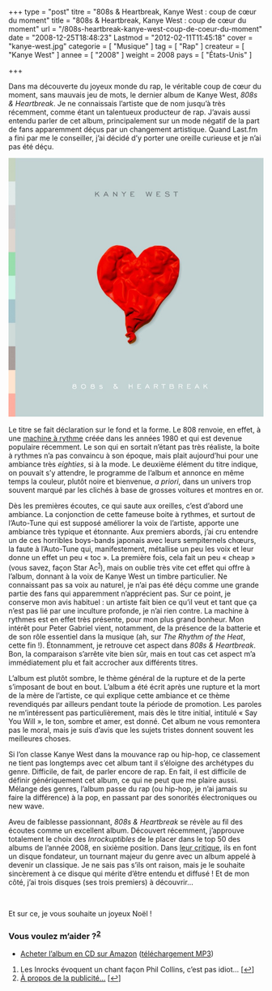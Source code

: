 +++
type = "post"
titre = "808s & Heartbreak, Kanye West : coup de cœur du moment"
title = "808s & Heartbreak, Kanye West : coup de cœur du moment"
url = "/808s-heartbreak-kanye-west-coup-de-coeur-du-moment"
date = "2008-12-25T18:48:23"
Lastmod = "2012-02-11T11:45:18"
cover = "kanye-west.jpg"
categorie = [ "Musique" ]
tag = [ "Rap" ]
createur = [ "Kanye West" ]
annee = [ "2008" ]
weight = 2008
pays = [ "États-Unis" ]

+++

<p>Dans ma découverte du joyeux monde du rap, le véritable coup de cœur du moment, sans mauvais jeu de mots, le dernier album de Kanye West, <em>808s &amp; Heartbreak</em>. Je ne connaissais l&rsquo;artiste que de nom jusqu&rsquo;à très récemment, comme étant un talentueux producteur de rap. J&rsquo;avais aussi entendu parler de cet album, principalement sur un mode négatif de la part de fans apparemment déçus par un changement artistique. Quand Last.fm a fini par me le conseiller, j&rsquo;ai décidé d&rsquo;y porter une oreille curieuse et je n&rsquo;ai pas été déçu.</p>
<p style="text-align: center;"><img class="size-full wp-image-1038 aligncenter" title="west1" src="west1.jpg" alt="west1" width="512" height="510" /></p>
<p>Le titre se fait déclaration sur le fond et la forme. Le 808 renvoie, en effet, à une <a href="http://en.wikipedia.org/wiki/Roland_TR-808">machine à rythme</a> créée dans les années 1980 et qui est devenue populaire récemment. Le son qui en sortait n&rsquo;étant pas très réaliste, la boite à rythmes n&rsquo;a pas convaincu à son époque, mais plait aujourd&rsquo;hui pour une ambiance très <em>eighties</em>, si à la mode. Le deuxième élément du titre indique, on pouvait s&rsquo;y attendre, le programme de l&rsquo;album et annonce en même temps la couleur, plutôt noire et bienvenue, <em>a priori</em>, dans un univers trop souvent marqué par les clichés à base de grosses voitures et montres en or.</p>
<p>Dès les premières écoutes, ce qui saute aux oreilles, c&rsquo;est d&rsquo;abord une ambiance. La conjonction de cette fameuse boite à rythmes, et surtout de l&rsquo;Auto-Tune qui est supposé améliorer la voix de l&rsquo;artiste, apporte une ambiance très typique et étonnante. Aux premiers abords, j&rsquo;ai cru entendre un de ces horribles boys-bands japonais avec leurs sempiternels chœurs, la faute à l&rsquo;Auto-Tune qui, manifestement, métallise un peu les voix et leur donne un effet un peu &laquo;&nbsp;toc&nbsp;&raquo;. La première fois, cela fait un peu &laquo;&nbsp;cheap&nbsp;&raquo; (vous savez, façon Star Ac<sup><a href="#footnote_0_1036" id="identifier_0_1036" class="footnote-link footnote-identifier-link" title="Les Inrocks &eacute;voquent un chant fa&ccedil;on Phil Collins, c&rsquo;est pas idiot&hellip;">1</a></sup>), mais on oublie très vite cet effet qui offre à l&rsquo;album, donnant à la voix de Kanye West un timbre particulier. Ne connaissant pas sa voix au naturel, je n&rsquo;ai pas été déçu comme une grande partie des fans qui apparemment n&rsquo;apprécient pas. Sur ce point, je conserve mon avis habituel : un artiste fait bien ce qu&rsquo;il veut et tant que ça n&rsquo;est pas lié par une inculture profonde, je n&rsquo;ai rien contre. La machine à rythmes est en effet très présente, pour mon plus grand bonheur. Mon intérêt pour Peter Gabriel vient, notamment, de la présence de la batterie et de son rôle essentiel dans la musique (ah, sur <em>The Rhythm of the Heat</em>, cette fin !). Étonnamment, je retrouve cet aspect dans <em>808s &amp; Heartbreak</em>. Bon, la comparaison s&rsquo;arrête vite bien sûr, mais en tout cas cet aspect m&rsquo;a immédiatement plu et fait accrocher aux différents titres.</p>
<p>L&rsquo;album est plutôt sombre, le thème général de la rupture et de la perte s&rsquo;imposant de bout en bout. L&rsquo;album a été écrit après une rupture et la mort de la mère de l&rsquo;artiste, ce qui explique cette ambiance et ce thème revendiqués par ailleurs pendant toute la période de promotion. Les paroles ne m&rsquo;intéressent pas particulièrement, mais dès le titre initial, intitulé &laquo;&nbsp;Say You Will&nbsp;&raquo;, le ton, sombre et amer, est donné. Cet album ne vous remontera pas le moral, mais je suis d&rsquo;avis que les sujets tristes donnent souvent les meilleures choses.</p>
<p>Si l&rsquo;on classe Kanye West dans la mouvance rap ou hip-hop, ce classement ne tient pas longtemps avec cet album tant il s&rsquo;éloigne des archétypes du genre. Difficile, de fait, de parler encore de rap. En fait, il est difficile de définir génériquement cet album, ce qui ne peut que me plaire aussi. Mélange des genres, l&rsquo;album passe du rap (ou hip-hop, je n&rsquo;ai jamais su faire la différence) à la pop, en passant par des sonorités électroniques ou new wave. </p>
<p>Aveu de faiblesse passionnant, <em>808s &amp; Heartbreak</em> se révèle au fil des écoutes comme un excellent album. Découvert récemment, j&rsquo;approuve totalement le choix des <em>Inrockuptibles</em> de le placer dans le top 50 des albums de l&rsquo;année 2008, en sixième position. Dans <a href="http://www.lesinrocks.com/index.php?id=59&amp;tx_critic[notule]=209686&amp;cHash=bc3378faf4">leur critique</a>, ils en font un disque fondateur, un tournant majeur du genre avec un album appelé à devenir un classique. Je ne sais pas s&rsquo;ils ont raison, mais je le souhaite sincèrement à ce disque qui mérite d&rsquo;être entendu et diffusé ! Et de mon côté, j&rsquo;ai trois disques (ses trois premiers) à découvrir&#8230;</p>
<p> </p>
<p>Et sur ce, je vous souhaite un joyeux Noël !</p>
<div class="amazon">
<h3>Vous voulez m&rsquo;aider ?<sup><a href="#footnote_1_1036" id="identifier_1_1036" class="footnote-link footnote-identifier-link" title="&Agrave; propos de la publicit&eacute;&hellip;">2</a></sup></h3>
<ul>
<li><a href="http://www.amazon.fr/gp/product/B001FBIPFA/ref=as_li_ss_tl?ie=UTF8&tag=leblogdenic07-21&linkCode=as2&camp=1642&creative=19458&creativeASIN=B001FBIPFA">Acheter l&rsquo;album en CD sur Amazon</a> (<a href="http://www.amazon.fr/gp/product/B0047QYJFU/ref=as_li_ss_tl?ie=UTF8&tag=leblogdenic07-21&linkCode=as2&camp=1642&creative=19458&creativeASIN=B0047QYJFU">téléchargement MP3</a>)</li>
</ul>
</div>
<ol class="footnotes"><li id="footnote_0_1036" class="footnote">Les Inrocks évoquent un chant façon Phil Collins, c&rsquo;est pas idiot&#8230; [<a href="#identifier_0_1036" class="footnote-link footnote-back-link">&#8617;</a>]</li><li id="footnote_1_1036" class="footnote"><a href="/a-propos/publicite/">À propos de la publicité…</a> [<a href="#identifier_1_1036" class="footnote-link footnote-back-link">&#8617;</a>]</li></ol>
